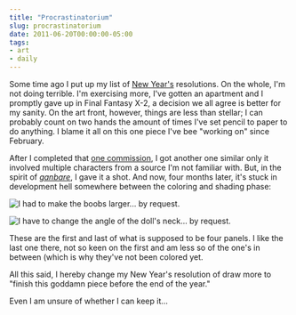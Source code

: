 ```yaml
---
title: "Procrastinatorium"
slug: procrastinatorium
date: 2011-06-20T00:00:00-05:00
tags:
- art
- daily
---
```

Some time ago I put up my list of [New Year's](http://dxprog.com/entry/2011-to-do-what-must-be-done) resolutions. On the whole, I'm not doing terrible. I'm exercising more, I've gotten an apartment and I promptly gave up in Final Fantasy X-2, a decision we all agree is better for my sanity. On the art front, however, things are less than stellar; I can probably count on two hands the amount of times I've set pencil to paper to do anything. I blame it all on this one piece I've bee "working on" since February.

After I completed that [one commission](http://dxprog.com/entry/dddoll-beam/), I got another one similar only it involved multiple characters from a source I'm not familiar with. But, in the spirit of [_ganbare_](http://www.urbandictionary.com/define.php?term=ganbare), I gave it a shot. And now, four months later, it's stuck in development hell somewhere between the coloring and shading phase:

![](http://th01.deviantart.net/fs70/PRE/i/2011/142/3/7/vesperia_commission_wip_update_by_dxprog-d3h04ct.jpg "I had to make the boobs larger... by request.")

![](http://fc03.deviantart.net/fs70/i/2011/151/0/a/vesperia_wip_2_by_dxprog-d3hqppy.jpg "I have to change the angle of the doll's neck... by request.")

These are the first and last of what is supposed to be four panels. I like the last one there, not so keen on the first and am less so of the one's in between (which is why they've not been colored yet.

All this said, I hereby change my New Year's resolution of draw more to "finish this goddamn piece before the end of the year."

Even I am unsure of whether I can keep it...
